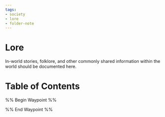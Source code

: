 ```yaml
---
tags:
- society
- lore
- folder-note
---
```

# Lore
In-world stories, folklore, and other commonly shared information within the world should be documented here.
# Table of Contents
%% Begin Waypoint %%


%% End Waypoint %%
